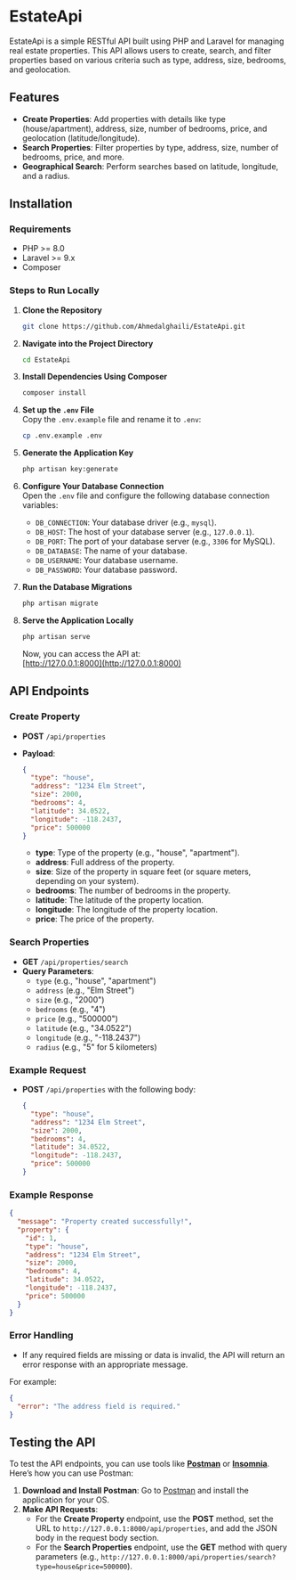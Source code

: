 
# EstateApi

EstateApi is a simple RESTful API built using PHP and Laravel for managing real estate properties. This API allows users to create, search, and filter properties based on various criteria such as type, address, size, bedrooms, and geolocation.

## Features
- **Create Properties**: Add properties with details like type (house/apartment), address, size, number of bedrooms, price, and geolocation (latitude/longitude).
- **Search Properties**: Filter properties by type, address, size, number of bedrooms, price, and more.
- **Geographical Search**: Perform searches based on latitude, longitude, and a radius.

## Installation

### Requirements
- PHP >= 8.0
- Laravel >= 9.x
- Composer

### Steps to Run Locally

1. **Clone the Repository**
   ```bash
   git clone https://github.com/Ahmedalghaili/EstateApi.git
   ```

2. **Navigate into the Project Directory**
   ```bash
   cd EstateApi
   ```

3. **Install Dependencies Using Composer**
   ```bash
   composer install
   ```

4. **Set up the `.env` File**  
   Copy the `.env.example` file and rename it to `.env`:
   ```bash
   cp .env.example .env
   ```

5. **Generate the Application Key**
   ```bash
   php artisan key:generate
   ```

6. **Configure Your Database Connection**  
   Open the `.env` file and configure the following database connection variables:
   - `DB_CONNECTION`: Your database driver (e.g., `mysql`).
   - `DB_HOST`: The host of your database server (e.g., `127.0.0.1`).
   - `DB_PORT`: The port of your database server (e.g., `3306` for MySQL).
   - `DB_DATABASE`: The name of your database.
   - `DB_USERNAME`: Your database username.
   - `DB_PASSWORD`: Your database password.

7. **Run the Database Migrations**
   ```bash
   php artisan migrate
   ```

8. **Serve the Application Locally**
   ```bash
   php artisan serve
   ```

   Now, you can access the API at:  
   [http://127.0.0.1:8000](http://127.0.0.1:8000)

## API Endpoints

### Create Property
- **POST** `/api/properties`
- **Payload**:
    ```json
    {
      "type": "house",
      "address": "1234 Elm Street",
      "size": 2000,
      "bedrooms": 4,
      "latitude": 34.0522,
      "longitude": -118.2437,
      "price": 500000
    }
    ```

    - **type**: Type of the property (e.g., "house", "apartment").
    - **address**: Full address of the property.
    - **size**: Size of the property in square feet (or square meters, depending on your system).
    - **bedrooms**: The number of bedrooms in the property.
    - **latitude**: The latitude of the property location.
    - **longitude**: The longitude of the property location.
    - **price**: The price of the property.

### Search Properties
- **GET** `/api/properties/search`
- **Query Parameters**: 
    - `type` (e.g., "house", "apartment")
    - `address` (e.g., "Elm Street")
    - `size` (e.g., "2000")
    - `bedrooms` (e.g., "4")
    - `price` (e.g., "500000")
    - `latitude` (e.g., "34.0522")
    - `longitude` (e.g., "-118.2437")
    - `radius` (e.g., "5" for 5 kilometers)

### Example Request

- **POST** `/api/properties` with the following body:
    ```json
    {
      "type": "house",
      "address": "1234 Elm Street",
      "size": 2000,
      "bedrooms": 4,
      "latitude": 34.0522,
      "longitude": -118.2437,
      "price": 500000
    }
    ```

### Example Response
```json
{
  "message": "Property created successfully!",
  "property": {
    "id": 1,
    "type": "house",
    "address": "1234 Elm Street",
    "size": 2000,
    "bedrooms": 4,
    "latitude": 34.0522,
    "longitude": -118.2437,
    "price": 500000
  }
}
```

### Error Handling
- If any required fields are missing or data is invalid, the API will return an error response with an appropriate message.
  
For example:
```json
{
  "error": "The address field is required."
}
```

## Testing the API

To test the API endpoints, you can use tools like **[Postman](https://www.postman.com/)** or **[Insomnia](https://insomnia.rest/)**. Here’s how you can use Postman:

1. **Download and Install Postman**: Go to [Postman](https://www.postman.com/downloads/) and install the application for your OS.
2. **Make API Requests**:
   - For the **Create Property** endpoint, use the **POST** method, set the URL to `http://127.0.0.1:8000/api/properties`, and add the JSON body in the request body section.
   - For the **Search Properties** endpoint, use the **GET** method with query parameters (e.g., `http://127.0.0.1:8000/api/properties/search?type=house&price=500000`).

